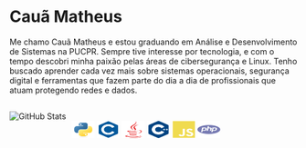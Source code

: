 # Cauã Matheus

Me chamo Cauã Matheus e estou graduando em Análise e Desenvolvimento de Sistemas na PUCPR. Sempre tive interesse por tecnologia, e com o tempo descobri minha paixão pelas áreas de cibersegurança e Linux. Tenho buscado aprender cada vez mais sobre sistemas operacionais, segurança digital e ferramentas que fazem parte do dia a dia de profissionais que atuam protegendo redes e dados.

##

<p>
  <img 
    align="left" 
    alt="GitHub Stats" 
    height="200" 
    style="padding-right: 10px;" 
    src="https://github-readme-stats.vercel.app/api?username=cmthsz&show_icons=true&theme=dark&include_all_commits=true&locale=pt-br" 
  />

<div style="display: inline_block"><br>
  <img align="center" alt="cmthsz-Python" height="30" width="40" src="https://raw.githubusercontent.com/devicons/devicon/master/icons/python/python-original.svg">
  <img align="center" alt="cmthsz-C" height="30" width="40" src="https://raw.githubusercontent.com/devicons/devicon/master/icons/c/c-plain.svg">
  <img align="center" alt="cmthsz-Java" height="30" width="40" src="https://raw.githubusercontent.com/devicons/devicon/master/icons/java/java-plain.svg">
  <img align="center" alt="cmthsz-cplusplus" height="30" width="40" src="https://raw.githubusercontent.com/devicons/devicon/master/icons/cplusplus/cplusplus-plain.svg">
  <img align="center" alt="cmthsz-JS" height="30" width="40" src="https://raw.githubusercontent.com/devicons/devicon/master/icons/javascript/javascript-plain.svg">
  <img align="center" alt="cmthsz-php" height="30" width="40" src="https://raw.githubusercontent.com/devicons/devicon/master/icons/php/php-plain.svg">

  ##
          
          
  
